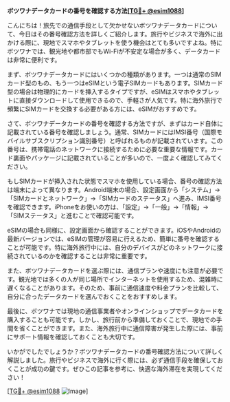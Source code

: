 **ボツワナデータカードの番号を確認する方法[[TG💪+ @esim1088](https://t.me/s/esim1088)]**

こんにちは！旅先での通信手段として欠かせないボツワナデータカードについて、今日はその番号確認方法を詳しくご紹介します。旅行やビジネスで海外に出かける際に、現地でスマホやタブレットを使う機会はとても多いですよね。特にボツワナでは、観光地や都市部でもWi-Fiが不安定な場合が多く、データカードは非常に便利です。

まず、ボツワナデータカードにはいくつかの種類があります。一つは通常のSIMカード型のもの、もう一つはeSIMという電子SIMカードもあります。SIMカード型の場合は物理的にカードを挿入するタイプですが、eSIMはスマホやタブレットに直接ダウンロードして使用できるので、手軽さが人気です。特に海外旅行で頻繁にSIMカードを交換する必要がある方には、eSIMがおすすめです。

さて、ボツワナデータカードの番号を確認する方法ですが、まずはカード自体に記載されている番号を確認しましょう。通常、SIMカードにはIMSI番号（国際モバイルサブスクリプション識別番号）と呼ばれるものが記載されています。この番号は、携帯電話のネットワークに接続するために必要な重要な情報です。カード裏面やパッケージに記載されていることが多いので、一度よく確認してみてください。

もしSIMカードが挿入された状態でスマホを使用している場合、番号の確認方法は端末によって異なります。Android端末の場合、設定画面から「システム」→「SIMカードとネットワーク」→「SIMカードのステータス」へ進み、IMSI番号を確認できます。iPhoneをお使いの方は、「設定」→「一般」→「情報」→「SIMステータス」と進むことで確認可能です。

eSIMの場合も同様に、設定画面から確認することができます。iOSやAndroidの最新バージョンでは、eSIMの管理が容易に行えるため、簡単に番号を確認することが可能です。特に海外旅行中には、自分のデバイスがどのネットワークに接続されているのかを確認することは非常に重要です。

また、ボツワナデータカードを選ぶ際には、通信プランや速度にも注意が必要です。観光地では多くの人が同じ場所でインターネットを使用するため、混雑時に遅くなることがあります。そのため、事前に通信速度や料金プランを比較して、自分に合ったデータカードを選んでおくことをおすすめします。

最後に、ボツワナでは現地の通信事業者やオンラインショップでデータカードを購入することも可能です。しかし、旅行前から準備しておくことで、現地での手間を省くことができます。また、海外旅行中に通信障害が発生した際には、事前にサポート情報を確認しておくことも大切です。

いかがでしたでしょうか？ボツワナデータカードの番号確認方法について詳しく解説しました。旅行やビジネスで海外に行く際には、必ず通信手段を確保しておくことが成功の鍵です。ぜひこの記事を参考に、快適な海外滞在を実現してください！

[[TG💪+ @esim1088](https://t.me/s/esim1088) ![Image](https://i.postimg.cc/Y0z9fWf4/image.png)]